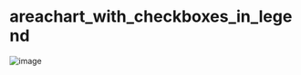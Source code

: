 # areachart_with_checkboxes_in_legend

![image](https://user-images.githubusercontent.com/51846543/150632272-0d5c327f-4208-4f70-ac86-d4a629fb771b.png)
